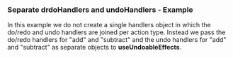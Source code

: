 ### Separate drdoHandlers and undoHandlers - Example

In this example we do not create a single handlers object in which the do/redo and undo handlers are joined per action type. Instead we pass the do/redo handlers for "add" and "subtract" and the undo handlers for "add" and "subtract" as separate objects to **useUndoableEffects**.

